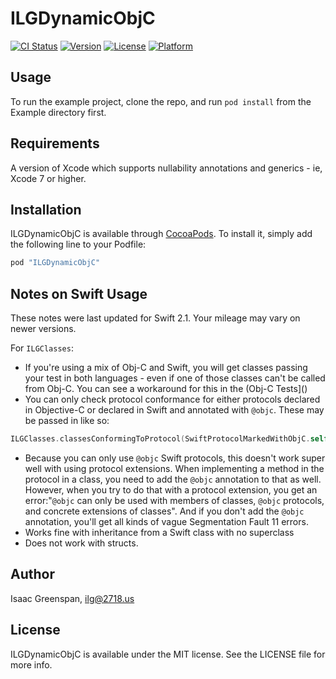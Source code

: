 # ILGDynamicObjC

[![CI Status](http://img.shields.io/travis/ilg/ILGDynamicObjC.svg?style=flat)](https://travis-ci.org/ilg/ILGDynamicObjC)
[![Version](https://img.shields.io/cocoapods/v/ILGDynamicObjC.svg?style=flat)](http://cocoapods.org/pods/ILGDynamicObjC)
[![License](https://img.shields.io/cocoapods/l/ILGDynamicObjC.svg?style=flat)](http://cocoapods.org/pods/ILGDynamicObjC)
[![Platform](https://img.shields.io/cocoapods/p/ILGDynamicObjC.svg?style=flat)](http://cocoapods.org/pods/ILGDynamicObjC)

## Usage

To run the example project, clone the repo, and run `pod install` from the Example directory first.

## Requirements
A version of Xcode which supports nullability annotations and generics - ie, Xcode 7 or higher. 

## Installation

ILGDynamicObjC is available through [CocoaPods](http://cocoapods.org). To install
it, simply add the following line to your Podfile:

```ruby
pod "ILGDynamicObjC"
```

## Notes on Swift Usage

These notes were last updated for Swift 2.1. Your mileage may vary on newer versions. 

For `ILGClasses`: 

- If you're using a mix of Obj-C and Swift, you will get classes passing your test in both languages - even if one of those classes can't be called from Obj-C. You can see a workaround for this in the (Obj-C Tests]()
- You can only check protocol conformance for either protocols declared in Objective-C or declared in Swift and annotated with `@objc`. These may be passed in like so:  
```swift
ILGClasses.classesConformingToProtocol(SwiftProtocolMarkedWithObjC.self)
```
- Because you can only use `@objc` Swift protocols, this doesn't work super well with using protocol extensions. When implementing a method in the protocol in a class, you need to add the `@objc` annotation to that as well. However, when you try to do that with a protocol extension, you get an error:"`@objc` can only be used with members of classes, `@objc` protocols, and concrete extensions of classes". And if you don't add the `@objc` annotation, you'll get all kinds of vague Segmentation Fault 11 errors. 
- Works fine with inheritance from a Swift class with no superclass
- Does not work with structs.


## Author

Isaac Greenspan, ilg@2718.us

## License

ILGDynamicObjC is available under the MIT license. See the LICENSE file for more info.
